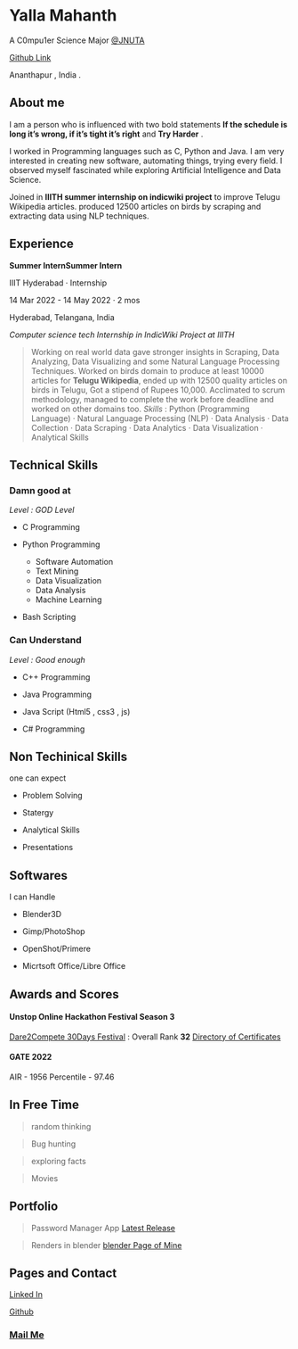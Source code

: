 # Yalla Mahanth
A C0mpu1er Science Major [@JNUTA](https://www.jntuacea.ac.in/) 

[Github Link](https://github.com/Mahanth-Maha)

Ananthapur , India .

## About me
I am a person who is influenced with two bold statements __If the schedule is long it’s wrong, if it’s tight it’s right__ and __Try Harder__ .

I worked in Programming languages such as C, Python and Java. I am very interested in creating new software, automating things, trying every field. I observed myself fascinated while exploring Artificial Intelligence and Data Science.

Joined in __IIITH summer internship on indicwiki project__ to improve Telugu Wikipedia articles. produced 12500 articles on birds by scraping and extracting data using NLP techniques.

## Experience

__Summer InternSummer Intern__

IIIT Hyderabad · Internship

14 Mar 2022 - 14 May 2022 · 2 mos

Hyderabad, Telangana, India

_Computer science tech Internship in IndicWiki Project at IIITH_

> Working on real world data gave stronger insights in Scraping, Data Analyzing, Data Visualizing and some Natural Language Processing Techniques. Worked on birds domain to produce at least 10000 articles for __Telugu Wikipedia__, ended up with 12500 quality articles on birds in Telugu, Got a stipend of Rupees 10,000. Acclimated to scrum methodology, managed to complete the work before deadline and worked on other domains too.
_Skills_ : Python (Programming Language) · Natural Language Processing (NLP) · Data Analysis · Data Collection · Data Scraping · Data Analytics · Data Visualization · Analytical Skills

## Technical Skills 
### Damn good at

_Level : GOD Level_

  - C Programming

  - Python Programming
    - Software Automation
    - Text Mining
    - Data Visualization
    - Data Analysis
    - Machine Learning

  - Bash Scripting

### Can Understand 

_Level : Good enough_

- C++ Programming

- Java Programming

- Java Script (Html5 , css3 , js)

- C# Programming 

## Non Techinical Skills 

one can expect 

- Problem Solving

- Statergy

- Analytical Skills

- Presentations

## Softwares 

I can Handle

* Blender3D

* Gimp/PhotoShop

* OpenShot/Primere

* Micrtsoft Office/Libre Office

## Awards and Scores

#### Unstop Online Hackathon Festival Season 3
[Dare2Compete 30Days Festival](https://dare2compete.com/competitions/online-hackathon-festival-ohf-season-3-263190/leaderboard?d=eyJwYWdlIjoxLCJ0ZWFtSWQiOjgwMjQ2NDIsImFzc29jaWF0aW9uSWQiOjI2MzE5MH0=) : Overall Rank __32__ [Directory of Certificates](https://github.com/Mahanth-Maha/Mahanth-Maha/tree/gh-pages/Hackathons)

#### GATE 2022
AIR - 1956
Percentile - 97.46

## In Free Time

> random thinking

> Bug hunting

> exploring facts

> Movies

## Portfolio

> Password Manager App [Latest Release](https://github.com/Mahanth-Maha/PswdMngrAL/releases/tag/v1.2)

> Renders in blender [blender Page of Mine](Blender.md)

## Pages and Contact

[Linked In](https://linked.in/Mahanth-Maha)

[Github](https://github.com/Mahanth-Maha)

### [Mail Me](mailto:yallamahanth2002@gmail.com)
